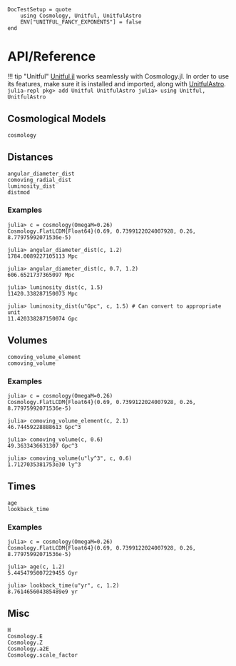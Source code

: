 ```@meta
DocTestSetup = quote
    using Cosmology, Unitful, UnitfulAstro
    ENV["UNITFUL_FANCY_EXPONENTS"] = false
end
```

# API/Reference


!!! tip "Unitful"
    [Unitful.jl](https://github.com/painterqubits/Unitful.jl) works seamlessly with Cosmology.jl. In order to use its features, make sure it is installed and imported, along with [UnitfulAstro](https://github.com/juliaastro/UnitfulAstro.jl).
    ```julia-repl
    pkg> add Unitful UnitfulAstro
    julia> using Unitful, UnitfulAstro
    ```


## Cosmological Models

```@docs
cosmology
```

## Distances

```@docs
angular_diameter_dist
comoving_radial_dist
luminosity_dist
distmod
```

### Examples

```jldoctest
julia> c = cosmology(OmegaM=0.26)
Cosmology.FlatLCDM{Float64}(0.69, 0.7399122024007928, 0.26, 8.77975992071536e-5)

julia> angular_diameter_dist(c, 1.2)
1784.0089227105113 Mpc

julia> angular_diameter_dist(c, 0.7, 1.2)
606.6521737365097 Mpc

julia> luminosity_dist(c, 1.5)
11420.338287150073 Mpc

julia> luminosity_dist(u"Gpc", c, 1.5) # Can convert to appropriate unit
11.420338287150074 Gpc
```


## Volumes

```@docs
comoving_volume_element
comoving_volume
```

### Examples

```jldoctest
julia> c = cosmology(OmegaM=0.26)
Cosmology.FlatLCDM{Float64}(0.69, 0.7399122024007928, 0.26, 8.77975992071536e-5)

julia> comoving_volume_element(c, 2.1)
46.74459228888613 Gpc^3

julia> comoving_volume(c, 0.6)
49.3633436631307 Gpc^3

julia> comoving_volume(u"ly^3", c, 0.6)
1.7127035381753e30 ly^3
```

## Times

```@docs
age
lookback_time
```

### Examples
```jldoctest
julia> c = cosmology(OmegaM=0.26)
Cosmology.FlatLCDM{Float64}(0.69, 0.7399122024007928, 0.26, 8.77975992071536e-5)

julia> age(c, 1.2)
5.4454795007229455 Gyr

julia> lookback_time(u"yr", c, 1.2)
8.761465604385489e9 yr
```

## Misc
```@docs
H
Cosmology.E
Cosmology.Z
Cosmology.a2E
Cosmology.scale_factor
```
